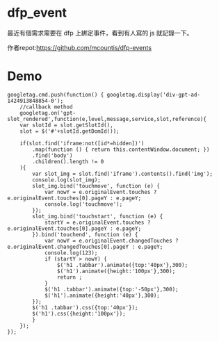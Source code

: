 # dfp_event

最近有個需求需要在 dfp 上綁定事件，看到有人寫的 js 就記錄一下。

作者repot:https://github.com/mcountis/dfp-events

# Demo

    googletag.cmd.push(function() { googletag.display('div-gpt-ad-1424913848854-0');    
        //callback method
        googletag.on('gpt-slot_rendered',function(e,level,message,service,slot,reference){
        var slotId = slot.getSlotId(),
        slot = $('#'+slotId.getDomId());
        
        if(slot.find('iframe:not([id*=hidden])')
            .map(function () { return this.contentWindow.document; })
            .find('body')
            .children().length != 0
        ){
            var slot_img = slot.find('iframe').contents().find('img');
            console.log(slot_img);
            slot_img.bind('touchmove', function (e) {     
                var nowY = e.originalEvent.touches ? e.originalEvent.touches[0].pageY : e.pageY;                    
                console.log('touchmove');
            });
            slot_img.bind('touchstart', function (e) {
                startY = e.originalEvent.touches ? e.originalEvent.touches[0].pageY : e.pageY;                           
            }).bind('touchend', function (e) {              
                var nowY = e.originalEvent.changedTouches ? e.originalEvent.changedTouches[0].pageY : e.pageY; 
                console.log(123);                                                                      
                if (startY > nowY) {
                    $('h1 .tabbar').animate({top:'40px'},300);
                    $('h1').animate({height:'100px'},300);
                    return ;
                }
                $('h1 .tabbar').animate({top:'-50px'},300);
                $('h1').animate({height:'40px'},300);
            });
            $('h1 .tabbar').css({top:'40px'});
            $('h1').css({height:'100px'});
            } 
        });
    });
